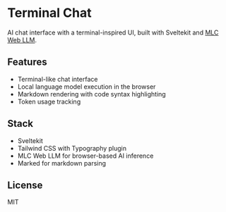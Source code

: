 # Terminal Chat

AI chat interface with a terminal-inspired UI, built with Sveltekit and [MLC Web LLM](https://webllm.mlc.ai/).

## Features

- Terminal-like chat interface
- Local language model execution in the browser
- Markdown rendering with code syntax highlighting
- Token usage tracking

## Stack

- Sveltekit
- Tailwind CSS with Typography plugin
- MLC Web LLM for browser-based AI inference
- Marked for markdown parsing

## License

MIT
